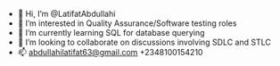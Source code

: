 - 👋 Hi, I’m @LatifatAbdullahi
- 👀 I’m interested in Quality Assurance/Software testing roles
- 🌱 I’m currently learning SQL for database querying
- 💞️ I’m looking to collaborate on discussions involving SDLC and STLC
- 📫 abdullahilatifat63@gmail.com  +2348100154210

<!---
LatifatAbdullahi/LatifatAbdullahi is a ✨ special ✨ repository because its `README.md` (this file) appears on your GitHub profile.
You can click the Preview link to take a look at your changes.
--->
